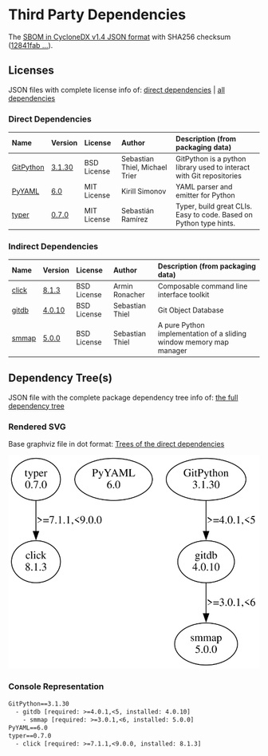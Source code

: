 # Third Party Dependencies

<!--[[[fill sbom_sha256()]]]-->
The [SBOM in CycloneDX v1.4 JSON format](https://git.sr.ht/~sthagen/putki/blob/default/sbom.json) with SHA256 checksum ([12841fab ...](https://git.sr.ht/~sthagen/putki/blob/default/sbom.json.sha256 "sha256:12841fab469da4006d5246198b368d03b76b85afddddd664ef1186720053a909")).
<!--[[[end]]] (checksum: ef1dcfd9578a3d0a06b72924c76230cd)-->
## Licenses 

JSON files with complete license info of: [direct dependencies](direct-dependency-licenses.json) | [all dependencies](all-dependency-licenses.json)

### Direct Dependencies

<!--[[[fill direct_dependencies_table()]]]-->
| Name                                                           | Version                                              | License     | Author                         | Description (from packaging data)                                    |
|:---------------------------------------------------------------|:-----------------------------------------------------|:------------|:-------------------------------|:---------------------------------------------------------------------|
| [GitPython](https://github.com/gitpython-developers/GitPython) | [3.1.30](https://pypi.org/project/GitPython/3.1.30/) | BSD License | Sebastian Thiel, Michael Trier | GitPython is a python library used to interact with Git repositories |
| [PyYAML](https://pyyaml.org/)                                  | [6.0](https://pypi.org/project/PyYAML/6.0/)          | MIT License | Kirill Simonov                 | YAML parser and emitter for Python                                   |
| [typer](https://github.com/tiangolo/typer)                     | [0.7.0](https://pypi.org/project/typer/0.7.0/)       | MIT License | Sebastián Ramírez              | Typer, build great CLIs. Easy to code. Based on Python type hints.   |
<!--[[[end]]] (checksum: 292e1d5ceb3df45b9beb1b00c42b48dd)-->

### Indirect Dependencies

<!--[[[fill indirect_dependencies_table()]]]-->
| Name                                                   | Version                                          | License     | Author          | Description (from packaging data)                                   |
|:-------------------------------------------------------|:-------------------------------------------------|:------------|:----------------|:--------------------------------------------------------------------|
| [click](https://palletsprojects.com/p/click/)          | [8.1.3](https://pypi.org/project/click/8.1.3/)   | BSD License | Armin Ronacher  | Composable command line interface toolkit                           |
| [gitdb](https://github.com/gitpython-developers/gitdb) | [4.0.10](https://pypi.org/project/gitdb/4.0.10/) | BSD License | Sebastian Thiel | Git Object Database                                                 |
| [smmap](https://github.com/gitpython-developers/smmap) | [5.0.0](https://pypi.org/project/smmap/5.0.0/)   | BSD License | Sebastian Thiel | A pure Python implementation of a sliding window memory map manager |
<!--[[[end]]] (checksum: 96b6ce9789804a79d61fdc2413fdb173)-->

## Dependency Tree(s)

JSON file with the complete package dependency tree info of: [the full dependency tree](package-dependency-tree.json)

### Rendered SVG

Base graphviz file in dot format: [Trees of the direct dependencies](package-dependency-tree.dot.txt)

<img src="./package-dependency-tree.svg" alt="Trees of the direct dependencies" title="Trees of the direct dependencies"/>

### Console Representation

<!--[[[fill dependency_tree_console_text()]]]-->
````console
GitPython==3.1.30
  - gitdb [required: >=4.0.1,<5, installed: 4.0.10]
    - smmap [required: >=3.0.1,<6, installed: 5.0.0]
PyYAML==6.0
typer==0.7.0
  - click [required: >=7.1.1,<9.0.0, installed: 8.1.3]
````
<!--[[[end]]] (checksum: 81be5f00bcf3615451380d6d4a984715)-->
